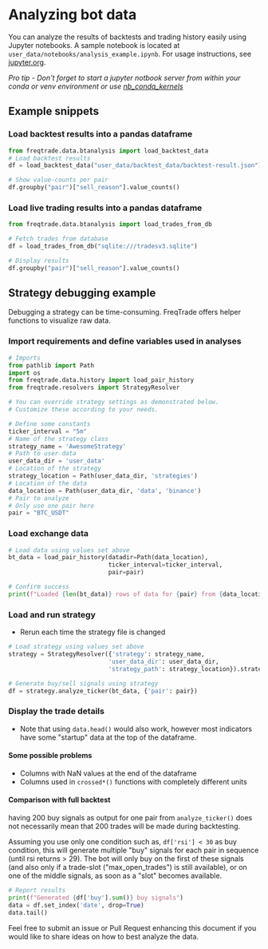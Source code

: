 # Analyzing bot data

You can analyze the results of backtests and trading history easily using Jupyter notebooks. A sample notebook is located at `user_data/notebooks/analysis_example.ipynb`. For usage instructions, see [jupyter.org](https://jupyter.org/documentation).

*Pro tip - Don't forget to start a jupyter notbook server from within your conda or venv environment or use [nb_conda_kernels](https://github.com/Anaconda-Platform/nb_conda_kernels)*

## Example snippets

### Load backtest results into a pandas dataframe

```python
from freqtrade.data.btanalysis import load_backtest_data
# Load backtest results
df = load_backtest_data("user_data/backtest_data/backtest-result.json")

# Show value-counts per pair
df.groupby("pair")["sell_reason"].value_counts()
```

### Load live trading results into a pandas dataframe

``` python
from freqtrade.data.btanalysis import load_trades_from_db

# Fetch trades from database
df = load_trades_from_db("sqlite:///tradesv3.sqlite")

# Display results
df.groupby("pair")["sell_reason"].value_counts()
```

## Strategy debugging example

Debugging a strategy can be time-consuming. FreqTrade offers helper functions to visualize raw data.

### Import requirements and define variables used in analyses

```python
# Imports
from pathlib import Path
import os
from freqtrade.data.history import load_pair_history
from freqtrade.resolvers import StrategyResolver

# You can override strategy settings as demonstrated below.
# Customize these according to your needs.

# Define some constants
ticker_interval = "5m"
# Name of the strategy class
strategy_name = 'AwesomeStrategy'
# Path to user data
user_data_dir = 'user_data'
# Location of the strategy
strategy_location = Path(user_data_dir, 'strategies')
# Location of the data
data_location = Path(user_data_dir, 'data', 'binance')
# Pair to analyze 
# Only use one pair here
pair = "BTC_USDT"
```

### Load exchange data

```python
# Load data using values set above
bt_data = load_pair_history(datadir=Path(data_location),
                            ticker_interval=ticker_interval,
                            pair=pair)

# Confirm success
print(f"Loaded {len(bt_data)} rows of data for {pair} from {data_location}")
```

### Load and run strategy  

* Rerun each time the strategy file is changed

```python
# Load strategy using values set above
strategy = StrategyResolver({'strategy': strategy_name,
                            'user_data_dir': user_data_dir,
                            'strategy_path': strategy_location}).strategy

# Generate buy/sell signals using strategy
df = strategy.analyze_ticker(bt_data, {'pair': pair})
```

### Display the trade details

* Note that using `data.head()` would also work, however most indicators have some "startup" data at the top of the dataframe.

#### Some possible problems

* Columns with NaN values at the end of the dataframe
* Columns used in `crossed*()` functions with completely different units

#### Comparison with full backtest

having 200 buy signals as output for one pair from `analyze_ticker()` does not necessarily mean that 200 trades will be made during backtesting.

Assuming you use only one condition such as, `df['rsi'] < 30` as buy condition, this will generate multiple "buy" signals for each pair in sequence (until rsi returns > 29).
The bot will only buy on the first of these signals (and also only if a trade-slot ("max_open_trades") is still available), or on one of the middle signals, as soon as a "slot" becomes available.

```python
# Report results
print(f"Generated {df['buy'].sum()} buy signals")
data = df.set_index('date', drop=True)
data.tail()
```

Feel free to submit an issue or Pull Request enhancing this document if you would like to share ideas on how to best analyze the data.
